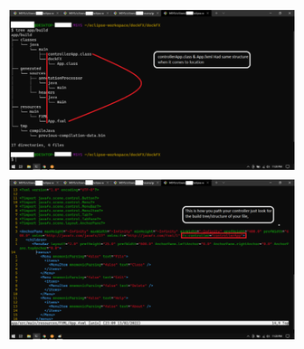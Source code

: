 ![Screenshot](.githubresources/BuildStructure.png)

![Screenshot](.githubresources/FXMLControllerPATH.png)

